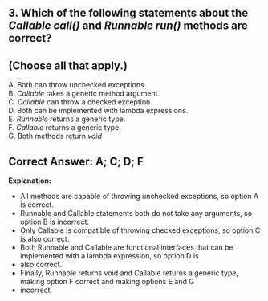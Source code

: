 ## 3. Which of the following statements about the *Callable call()* and *Runnable run()* methods are correct?
## (Choose all that apply.)

A. Both can throw unchecked exceptions. <br>
B. *Callable* takes a generic method argument. <br>
C. *Callable* can throw a checked exception. <br>
D. Both can be implemented with lambda expressions. <br>
E. *Runnable* returns a generic type. <br>
F. *Callable* returns a generic type. <br>
G. Both methods return *void* <br>

## Correct Answer: A; C; D; F

**Explanation:**

- All methods are capable of throwing unchecked exceptions, so option A is correct.
- Runnable and Callable statements both do not take any arguments, so option B is incorrect.
- Only Callable is compatible of throwing  checked exceptions, so option C is also correct.
- Both Runnable and Callable are functional interfaces that can be implemented with a lambda expression, so option D is 
- also correct.
- Finally, Runnable returns void and Callable  returns a generic type, making option F correct and making options E and G 
- incorrect.